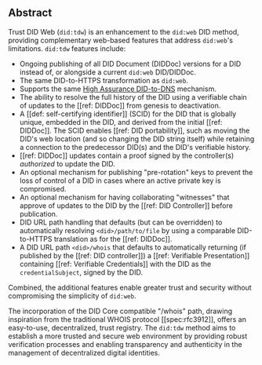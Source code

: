 ## Abstract

Trust DID Web (`did:tdw`) is an enhancement to the `did:web` DID method,
providing complementary web-based features that address `did:web`'s
limitations. `did:tdw` features include:

- Ongoing publishing of all DID Document (DIDDoc) versions for a DID instead of,
  or alongside a current `did:web` DID/DIDDoc.
- The same DID-to-HTTPS transformation as `did:web`.
- Supports the same [High Assurance DID-to-DNS] mechanism.
- The ability to resolve the full history of the DID using a verifiable chain of
  updates to the [[ref: DIDDoc]] from genesis to deactivation.
- A [[def: self-certifying identifier]] (SCID) for the DID that is globally
  unique, embedded in the DID, and derived from the initial [[ref: DIDDoc]]. The SCID
  enables [[ref: DID portability]], such as moving the DID's web location (and
  so changing the DID string itself) while retaining a connection to the
  predecessor DID(s) and the DID's verifiable history.
- [[ref: DIDDoc]] updates contain a proof signed by the controller(s) *authorized* to
  update the DID.
- An optional mechanism for publishing "pre-rotation" keys to prevent the loss of
  control of a DID in cases where an active private key is compromised.
- An optional mechanism for having collaborating "witnesses"
  that approve of updates to the DID by the [[ref: DID Controller]] before publication.
- DID URL path handling that defaults (but can be overridden) to automatically
  resolving `<did>/path/to/file` by using a comparable DID-to-HTTPS translation
  as for the [[ref: DIDDoc]].
- A DID URL path `<did>/whois` that defaults to automatically returning (if
  published by the [[ref: DID controller]]) a [[ref: Verifiable Presentation]] containing
  [[ref: Verifiable Credentials]] with the DID as the `credentialSubject`,
  signed by the DID.

[High Assurance DID-to-DNS]: https://datatracker.ietf.org/doc/draft-carter-high-assurance-dids-with-dns/

Combined, the additional features enable greater trust and security without
compromising the simplicity of `did:web`.

The incorporation of the DID Core compatible "/whois" path, drawing inspiration
from the traditional WHOIS protocol [[spec:rfc3912]], offers an easy-to-use,
decentralized, trust registry. The `did:tdw` method aims to establish a more
trusted and secure web environment by providing robust verification processes
and enabling transparency and authenticity in the management of decentralized
digital identities.
